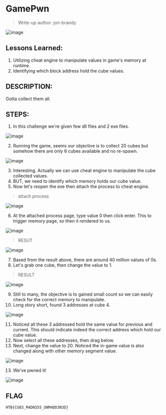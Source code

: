 # GamePwn
> Write-up author: jon-brandy

![image](https://github.com/jon-brandy/hackthebox/assets/70703371/923eaa19-d59b-4925-8f3b-7d4426697d16)


## Lessons Learned:
1. Utilizing cheat engine to manipulate values in game's memory at runtime.
2. Identifying which block address hold the cube values.

## DESCRIPTION:
Gotta collect them all.

## STEPS:
1. In this challenge we're given few dll files and 2 exe files.

![image](https://github.com/jon-brandy/hackthebox/assets/70703371/152a2f9f-6f58-4630-9fd0-a08c128fb3e8)


2. Running the game, seems our objective is to collect 20 cubes but somehow there are only 6 cubes available and no re-spawn.

![image](https://github.com/jon-brandy/hackthebox/assets/70703371/0ba25bde-a1b2-4cad-b48c-1f5e788d20b8)


3. Interesting. Actually we can use cheat engine to manipulate the cube collected values.
4. BUT, we need to identify which memory holds our cube value.
5. Now let's reopen the exe then attach the process to cheat engine.

> attach process

![image](https://github.com/jon-brandy/hackthebox/assets/70703371/58684ff9-82b4-46ac-9883-8599cfadc55a)


6. At the attached process page, type value 0 then click enter. This to trigger memory page, so then it rendered to us.

![image](https://github.com/jon-brandy/hackthebox/assets/70703371/cbf95534-f7e0-41d8-8bc2-46e0ad1e1db5)


> RESUT

![image](https://github.com/jon-brandy/hackthebox/assets/70703371/22efc0c7-6eef-48eb-91a0-dc090b00a92b)


7. Based from the result above, there are around 40 million values of 0s.
8. Let's grab one cube, then change the value to 1.

> RESULT

![image](https://github.com/jon-brandy/hackthebox/assets/70703371/7dfb6a5c-b5f8-47cd-9ac5-a9d0535a00d2)


9. Still to many, the objective is to gained small count so we can easily check for the correct memory to manipulate.
10. Long story short, found 3 addresses at cube 4.

![image](https://github.com/jon-brandy/hackthebox/assets/70703371/bee67680-940c-49e6-a140-6133de33d467)


11. Noticed all these 3 addressed hold the same value for previous and current. This should indicate indeed the correct address which hold our cube value.
12. Now select all these addresses, then drag below.
13. Next, change the value to 20. Noticed the in-game value is also changed along with other memory segment value.

![image](https://github.com/jon-brandy/hackthebox/assets/70703371/e1d5897a-a4a7-45a9-8cc7-07ea63bec1a6)


13. We've pwned it!

![image](https://github.com/jon-brandy/hackthebox/assets/70703371/20fe9fee-d177-417b-893c-e864495b9591)


## FLAG

```
HTB{CU83_M4DN355_UNM4DD3N3D}
```

